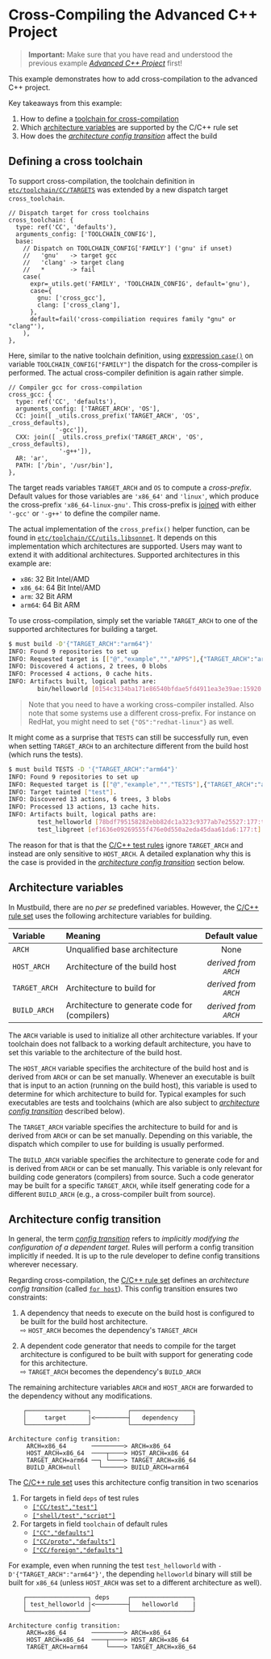 # Cross-Compiling the Advanced C++ Project

> **Important:** Make sure that you have read and understood the previous
> example [*Advanced C++ Project*](../3_cpp_adv/README.md) first!

This example demonstrates how to add cross-compilation to the advanced C++
project.

Key takeaways from this example:

1. How to define a [toolchain for cross-compilation](#defining-a-cross-toolchain)
2. Which [architecture variables](#architecture-variables) are supported by the
   C/C++ rule set
3. How does the [*architecture config transition*](#architecture-config-transition) affect the build

## Defining a cross toolchain

To support cross-compilation, the toolchain definition in
[`etc/toolchain/CC/TARGETS`](./etc/toolchain/CC/TARGETS) was extended by a new
dispatch target `cross_toolchain`.

```jsonnet
// Dispatch target for cross toolchains
cross_toolchain: {
  type: ref('CC', 'defaults'),
  arguments_config: ['TOOLCHAIN_CONFIG'],
  base:
    // Dispatch on TOOLCHAIN_CONFIG['FAMILY'] ('gnu' if unset)
    //   'gnu'   -> target gcc
    //   'clang' -> target clang
    //   *       -> fail
    case(
      expr=_utils.get('FAMILY', 'TOOLCHAIN_CONFIG', default='gnu'),
      case={
        gnu: ['cross_gcc'],
        clang: ['cross_clang'],
      },
      default=fail('cross-compiliation requires family "gnu" or "clang"'),
    ),
},
```

Here, similar to the native toolchain definition, using [expression
`case()`](../../doc/must-lang.md#case) on variable `TOOLCHAIN_CONFIG["FAMILY"]`
the dispatch for the cross-compiler is performed. The actual cross-compiler
definition is again rather simple.

```jsonnet
// Compiler gcc for cross-compilation
cross_gcc: {
  type: ref('CC', 'defaults'),
  arguments_config: ['TARGET_ARCH', 'OS'],
  CC: join([ _utils.cross_prefix('TARGET_ARCH', 'OS', _cross_defaults),
             '-gcc']),
  CXX: join([ _utils.cross_prefix('TARGET_ARCH', 'OS', _cross_defaults),
              '-g++']),
  AR: 'ar',
  PATH: ['/bin', '/usr/bin'],
},
```

The target reads variables `TARGET_ARCH` and `OS` to compute a *cross-prefix*.
Default values for those variables are `'x86_64'` and `'linux'`, which produce
the cross-prefix `'x86_64-linux-gnu'`. This cross-prefix is
[joined](../../doc/must-lang.md#join) with either `'-gcc'` or `'-g++'` to define
the compiler name.

The actual implementation of the `cross_prefix()` helper function, can be found
in
[`etc/toolchain/CC/utils.libsonnet`](./etc/toolchain/CC/utils.libsonnet). It
depends on this implementation which architectures are supported. Users may want
to extend it with additional architectures. Supported architectures in this
example are:

- `x86`: 32 Bit Intel/AMD
- `x86_64`: 64 Bit Intel/AMD
- `arm`: 32 Bit ARM
- `arm64`: 64 Bit ARM

To use cross-compilation, simply set the variable `TARGET_ARCH` to one of the
supported architectures for building a target.

```sh
$ must build -D'{"TARGET_ARCH":"arm64"}'
INFO: Found 9 repositories to set up
INFO: Requested target is [["@","example","","APPS"],{"TARGET_ARCH":"arm64"}]
INFO: Discovered 4 actions, 2 trees, 0 blobs
INFO: Processed 4 actions, 0 cache hits.
INFO: Artifacts built, logical paths are:
        bin/helloworld [0154c3134ba171e86540bfdae5fd4911ea3e39ae:15920:x]
```

> Note that you need to have a working cross-compiler installed. Also note that
> some systems use a different cross-prefix. For instance on RedHat, you might
> need to set `{"OS":"redhat-linux"}` as well.

It might come as a surprise that  `TESTS` can still be successfully run, even
when setting `TARGET_ARCH` to an architecture different from the build host
(which runs the tests).

```sh
$ must build TESTS -D '{"TARGET_ARCH":"arm64"}'
INFO: Found 9 repositories to set up
INFO: Requested target is [["@","example","","TESTS"],{"TARGET_ARCH":"arm64"}]
INFO: Target tainted ["test"].
INFO: Discovered 13 actions, 6 trees, 3 blobs
INFO: Processed 13 actions, 13 cache hits.
INFO: Artifacts built, logical paths are:
        test_helloworld [78bdf795158282ebb82dc1a323c9377ab7e25527:177:t]
        test_libgreet [ef1636e09269555f476e0d550a2eda45daa61da6:177:t]
```

The reason for that is that the [C/C++ test
rules](https://github.com/just-buildsystem/rules-cc/tree/master?tab=readme-ov-file#rule-cctest-test) ignore `TARGET_ARCH` and instead are only
sensitive to `HOST_ARCH`. A detailed explanation why this is the case is
provided in the [*architecture config
transition*](#architecture-config-transition) section below.

## Architecture variables

In Mustbuild, there are no *per se* predefined variables. However, the [C/C++
rule set](https://github.com/just-buildsystem/rules-cc) uses the following
architecture variables for building.

| Variable | Meaning | Default value |
|:-|:-|:-:|
| `ARCH` | Unqualified base architecture | None |
| `HOST_ARCH` | Architecture of the build host | *derived from `ARCH`* |
| `TARGET_ARCH` | Architecture to build for | *derived from `ARCH`* |
| `BUILD_ARCH` | Architecture to generate code for (compilers) | *derived from `ARCH`* |

The `ARCH` variable is used to initialize all other architecture variables. If
your toolchain does not fallback to a working default architecture, you have to
set this variable to the architecture of the build host.

The `HOST_ARCH` variable specifies the architecture of the build host and is
derived from `ARCH` or can be set manually. Whenever an executable is built that
is input to an action (running on the build host), this variable is used to
determine for which architecture to build for. Typical examples for such
executables are tests and toolchains (which are also subject to [*architecture
config transition*](#architecture-config-transition) described below).

The `TARGET_ARCH` variable specifies the architecture to build for and is
derived from `ARCH` or can be set manually. Depending on this variable, the
dispatch which compiler to use for building is usually performed.

The `BUILD_ARCH` variable specifies the architecture to generate code for and is
derived from `ARCH` or can be set manually. This variable is only relevant for
building code generators (compilers) from source. Such a code generator may be
built for a specific `TARGET_ARCH`, while itself generating code for a different
`BUILD_ARCH` (e.g., a cross-compiler built from source).

## Architecture config transition

In general, the term [*config
transition*](https://github.com/just-buildsystem/justbuild/blob/master/doc/concepts/rules.md#implicit-dependencies-and-config-transitions)
refers to *implicitly modifying the configuration of a dependent target*. Rules
will perform a config transition implicitly if needed. It is up to the rule
developer to define config transitions wherever necessary.

Regarding cross-compilation, the [C/C++ rule
set](https://github.com/just-buildsystem/rules-cc) defines an *architecture
config transition* (called [`for
host`](https://github.com/just-buildsystem/rules-cc/blob/master/rules/transitions/EXPRESSIONS#L1)).
This config transition ensures two constraints:

1. A dependency that needs to execute on the build host is configured to be
   built for the build host architecture.  
   ⇨ `HOST_ARCH` becomes the dependency's `TARGET_ARCH`

2. A dependent code generator that needs to compile for the target architecture
   is configured to be built with support for generating code for this
   architecture.  
   ⇨ `TARGET_ARCH` becomes the dependency's `BUILD_ARCH`

The remaining architecture variables `ARCH` and `HOST_ARCH` are forwarded to the
dependency without any modifications.

        ┌─────────────────┐          ┌─────────────────┐
        │     target      |<─────────┤   dependency    |
        └─────────────────┘          └─────────────────┘

    Architecture config transition:
         ARCH=x86_64       ─────────> ARCH=x86_64
         HOST_ARCH=x86_64  ────┬────> HOST_ARCH=x86_64
         TARGET_ARCH=arm64 ──┐ └────> TARGET_ARCH=x86_64
         BUILD_ARCH=null     └──────> BUILD_ARCH=arm64

The [C/C++ rule set](https://github.com/just-buildsystem/rules-cc) uses this
architecture config transition in two scenarios

1. For targets in field `deps` of test rules
    - [`["CC/test","test"]`](https://github.com/just-buildsystem/rules-cc#rule-cctest-test)
    - [`["shell/test","script"]`](https://github.com/just-buildsystem/rules-cc#rule-shelltest-script)
2. For targets in field `toolchain` of default rules
    - [`["CC","defaults"]`](https://github.com/just-buildsystem/rules-cc#rule-cc-defaults)
    - [`["CC/proto","defaults"]`](https://github.com/just-buildsystem/rules-cc#rule-ccproto-defaults)
    - [`["CC/foreign","defaults"]`](https://github.com/just-buildsystem/rules-cc#rule-ccforeign-defaults)

For example, even when running the test `test_helloworld` with
`-D'{"TARGET_ARCH":"arm64"}'`, the depending `helloworld` binary will still be
built for `x86_64` (unless `HOST_ARCH` was set to a different architecture as
well).

        ┌─────────────────┐ deps     ┌─────────────────┐
        │ test_helloworld |<─────────┤   helloworld    |
        └─────────────────┘          └─────────────────┘

    Architecture config transition:
         ARCH=x86_64       ─────────> ARCH=x86_64
         HOST_ARCH=x86_64  ────┬────> HOST_ARCH=x86_64
         TARGET_ARCH=arm64     └────> TARGET_ARCH=x86_64
